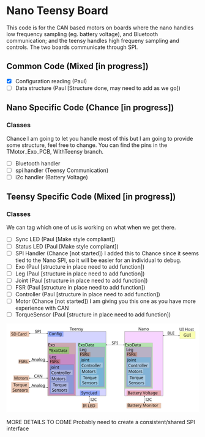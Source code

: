# Nano Teensy Board

This code is for the CAN based motors on boards where the nano handles low frequency sampling (eg. battery voltage), and Bluetooth communication; and the teensy handles high frequeny sampling and controls.  The two boards communicate through SPI.

## Common Code (Mixed [in progress])
- [x] Configuration reading (Paul)
- [ ] Data structure (Paul [Structure done, may need to add as we go])

## Nano Specific Code (Chance [in progress])
### Classes
Chance I am going to let you handle most of this but I am going to provide some structure, feel free to change.  You can find the pins in the TMotor_Exo_PCB, WithTeensy branch.
- [ ] Bluetooth handler
- [ ] spi handler (Teensy Communication)
- [ ] i2c handler (Battery Voltage)

## Teensy Specific Code (Mixed [in progress])
### Classes
We can tag which one of us is working on what when we get there.
- [ ] Sync LED (Paul [Make style compliant])
- [ ] Status LED (Paul [Make style compliant])
- [ ] SPI Handler (Chance [not started]) I added this to Chance since it seems tied to the Nano SPI, so it will be easier for an individual to debug.
- [ ] Exo (Paul [structure in place need to add function])
- [ ] Leg (Paul [structure in place need to add function])
- [ ] Joint (Paul [structure in place need to add function])
- [ ] FSR (Paul [structure in place need to add function])
- [ ] Controller (Paul [structure in place need to add function])
- [ ] Motor (Chance [not started]) I am giving you this one as you have more experience with CAN
- [ ] TorqueSensor (Paul [structure in place need to add function])

![Diagram](CodeDiagram.svg)

MORE DETAILS TO COME
Probably need to create a consistent/shared SPI interface
